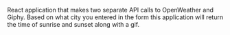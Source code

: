 React application that makes two separate API calls to OpenWeather and Giphy. Based on what city you entered in the form this application will return the time of sunrise and sunset along with a gif.